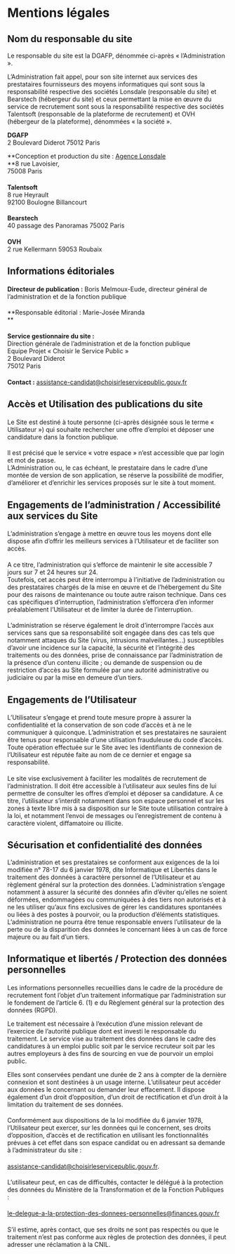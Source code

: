 Mentions légales
================

Nom du responsable du site
--------------------------

Le responsable du site est la DGAFP, dénommée ci-après « l’Administration ».

L’Administration fait appel, pour son site internet aux services des prestataires fournisseurs des moyens informatiques qui sont sous la responsabilité respective des sociétés Lonsdale (responsable du site) et Bearstech (hébergeur du site) et ceux permettant la mise en œuvre du service de recrutement sont sous la responsabilité respective des sociétés Talentsoft (responsable de la plateforme de recrutement) et OVH (hébergeur de la plateforme), dénommées « la société ».

**DGAFP**  
2 Boulevard Diderot 75012 Paris

**Conception et production du site : [Agence Lonsdale](https://www.lonsdale.fr/fr/)  
**8 rue Lavoisier,  
75008 Paris 

#### [](https://www.lonsdale.fr/fr/)

**Talentsoft**  
8 rue Heyrault  
92100 Boulogne Billancourt

#### [](http://lonsdale.fr/)

**Bearstech**  
40 passage des Panoramas 75002 Paris

#### [](http://lonsdale.fr/)

**OVH**  
2 rue Kellermann 59053 Roubaix

#### [](http://lonsdale.fr/)

Informations éditoriales
------------------------

#### [](http://lonsdale.fr/)

**Directeur de publication :** Boris Melmoux-Eude, directeur général de l’administration et de la fonction publique

#### [](http://lonsdale.fr/)

**Responsable éditorial : Marie-Josée Miranda  
**

#### [](http://lonsdale.fr/)

**Service gestionnaire du site :**  
Direction générale de l’administration et de la fonction publique   
Equipe Projet « Choisir le Service Public »  
2 Boulevard Diderot   
75012 Paris

#### [](http://lonsdale.fr/)

**Contact :** [assistance-candidat@choisirleservicepublic.gouv.fr](mailto:assistance-candidat@choisirleservicepublic.gouv.fr)

#### [](http://lonsdale.fr/)

Accès et Utilisation des publications du site
---------------------------------------------

#### [](http://lonsdale.fr/)

Le Site est destiné à toute personne (ci-après désignée sous le terme « Utilisateur ») qui souhaite rechercher une offre d’emploi et déposer une candidature dans la fonction publique.

#### [](http://lonsdale.fr/)

Il est précisé que le service « votre espace » n’est accessible que par login et mot de passe.  
L’Administration ou, le cas échéant, le prestataire dans le cadre d’une montée de version de son application, se réserve la possibilité de modifier, d’améliorer et d’enrichir les services proposés sur le site à tout moment.

#### [](http://lonsdale.fr/)

Engagements de l’administration / Accessibilité aux services du Site
--------------------------------------------------------------------

#### [](http://lonsdale.fr/)

L’administration s’engage à mettre en œuvre tous les moyens dont elle dispose afin d’offrir les meilleurs services à l’Utilisateur et de faciliter son accès.

#### [](http://lonsdale.fr/)

A ce titre, l’administration qui s’efforce de maintenir le site accessible 7 jours sur 7 et 24 heures sur 24.  
Toutefois, cet accès peut être interrompu à l’initiative de l’administration ou des prestataires chargés de la mise en œuvre et de l’hébergement du Site pour des raisons de maintenance ou toute autre raison technique. Dans ces cas spécifiques d’interruption, l’administration s’efforcera d’en informer préalablement l’Utilisateur et de limiter la durée de l’interruption.

#### [](http://lonsdale.fr/)

L’administration se réserve également le droit d’interrompre l’accès aux services sans que sa responsabilité soit engagée dans des cas tels que notamment attaques du Site (virus, intrusions malveillantes…) susceptibles d’avoir une incidence sur la capacité, la sécurité et l’intégrité des traitements ou des données, prise de connaissance par l’administration de la présence d’un contenu illicite ; ou demande de suspension ou de restriction d’accès au Site formulée par une autorité administrative ou judiciaire ou par la mise en demeure d’un tiers.

#### [](http://lonsdale.fr/)

Engagements de l’Utilisateur
----------------------------

#### [](http://lonsdale.fr/)

L’Utilisateur s’engage et prend toute mesure propre à assurer la confidentialité et la conservation de son code d’accès et à ne le communiquer à quiconque. L’administration et ses prestataires ne sauraient être tenus pour responsable d’une utilisation frauduleuse du code d’accès. Toute opération effectuée sur le Site avec les identifiants de connexion de l’Utilisateur est réputée faite au nom de ce dernier et engage sa responsabilité.

#### [](http://lonsdale.fr/)

Le site vise exclusivement à faciliter les modalités de recrutement de l’administration. Il doit être accessible à l’utilisateur aux seules fins de lui permettre de consulter les offres d’emploi et déposer sa candidature. A ce titre, l’utilisateur s’interdit notamment dans son espace personnel et sur les zones à texte libre mis à sa disposition sur le Site toute utilisation contraire à la loi, et notamment l’envoi de messages ou l’enregistrement de contenu à caractère violent, diffamatoire ou illicite.

Sécurisation et confidentialité des données
-------------------------------------------

L’administration et ses prestataires se conforment aux exigences de la loi modifiée n° 78-17 du 6 janvier 1978, dite Informatique et Libertés dans le traitement des données à caractère personnel de l’Utilisateur et au règlement général sur la protection des données. L’administration s’engage notamment à assurer la sécurité des données afin d’éviter qu’elles ne soient déformées, endommagées ou communiquées à des tiers non autorisés et à ne les utiliser qu’aux fins exclusives de gérer les candidatures spontanées ou liées à des postes à pourvoir, ou la production d’éléments statistiques. L’administration ne pourra être tenue responsable envers l’utilisateur de la perte ou de la disparition des données le concernant liées à un cas de force majeure ou au fait d’un tiers.

#### [](http://lonsdale.fr/)

Informatique et libertés / Protection des données personnelles
--------------------------------------------------------------

#### [](http://lonsdale.fr/)

Les informations personnelles recueillies dans le cadre de la procédure de recrutement font l’objet d’un traitement informatique par l’administration sur le fondement de l’article 6. (1) e du Règlement général sur la protection des données (RGPD).

Le traitement est nécessaire à l’exécution d’une mission relevant de l’exercice de l’autorité publique dont est investi le responsable du traitement. Le service vise au traitement des données dans le cadre des candidatures à un emploi public soit par le service recruteur soit par les autres employeurs à des fins de sourcing en vue de pourvoir un emploi public.

Elles sont conservées pendant une durée de 2 ans à compter de la dernière connexion et sont destinées à un usage interne. L’utilisateur peut accéder aux données le concernant ou demander leur effacement. Il dispose également d’un droit d’opposition, d’un droit de rectification et d’un droit à la limitation du traitement de ses données.

#### [](http://lonsdale.fr/)

Conformément aux dispositions de la loi modifiée du 6 janvier 1978, l’Utilisateur peut exercer, sur les données qui le concernent, ses droits d’opposition, d’accès et de rectification en utilisant les fonctionnalités prévues à cet effet dans son espace candidat ou en adressant sa demande à l’administrateur du site :

#### [](http://lonsdale.fr/)

[assistance-candidat@choisirleservicepublic.gouv.fr](mailto:assistance-candidat@choisirleservicepublic.gouv.fr).

#### [](http://lonsdale.fr/)

L’utilisateur peut, en cas de difficultés, contacter le délégué à la protection des données du Ministère de la Transformation et de la Fonction Publiques  :

#### [](http://lonsdale.fr/)

[le-delegue-a-la-protection-des-donnees-personnelles@finances.gouv.fr](mailto:le-delegue-a-la-protection-des-donnees-personnelles@finances.gouv.fr)

#### [](http://lonsdale.fr/)

S’il estime, après contact, que ses droits ne sont pas respectés ou que le traitement n’est pas conforme aux règles de protection des données, il peut adresser une réclamation à la CNIL. 

#### [](http://lonsdale.fr/)